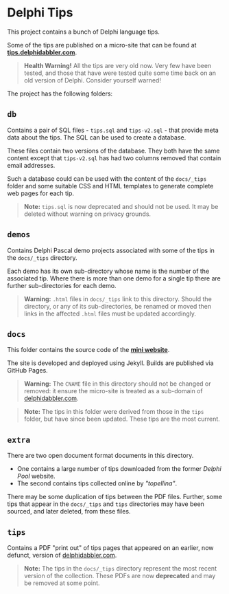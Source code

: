 # Delphi Tips

This project contains a bunch of Delphi language tips.

Some of the tips are published on a micro-site that can be found at **[tips.delphidabbler.com](https://tips.delphidabbler.com)**.

> **Health Warning!** All the tips are very old now. Very few have been tested, and those that have were tested quite some time back on an old version of Delphi. Consider yourself warned!

The project has the following folders:

## `db`

Contains a pair of SQL files - `tips.sql` and `tips-v2.sql` - that provide meta data about the tips. The SQL can be used to create a database.

These files contain two versions of the database. They both have the same content except that `tips-v2.sql` has had two columns removed that contain email addresses.

Such a database could can be used with the content of the `docs/_tips` folder and some suitable CSS and HTML templates to generate complete web pages for each tip.

> **Note:** `tips.sql` is now deprecated and should not be used. It may be deleted without warning on privacy grounds.

## `demos`

Contains Delphi Pascal demo projects associated with some of the tips in the `docs/_tips` directory.

Each demo has its own sub-directory whose name is the number of the associated tip. Where there is more than one demo for a single tip there are further sub-directories for each demo.

> **Warning:** `.html` files in `docs/_tips` link to this directory. Should the directory, or any of its sub-directories, be renamed or moved then links in the affected `.html` files must be updated accordingly.

## `docs`

This folder contains the source code of the **[mini website](https://tips.delphidabbler.com)**.

The site is developed and deployed using Jekyll. Builds are published via GitHub Pages.

> **Warning:** The `CNAME` file in this directory should not be changed or removed: it ensure the micro-site is treated as a sub-domain of [delphidabbler.com](https://delphidabbler.com).

> **Note:** The tips in this folder were derived from those in the `tips` folder, but have since been updated. These tips are the most current.

## `extra`

There are two open document format documents in this directory.

* One contains a large number of tips downloaded from the former _Delphi Pool_ website.
* The second contains tips collected online by _"topellina"_.

There may be some duplication of tips between the PDF files. Further, some tips that appear in the `docs/_tips` and `tips` directories may have been sourced, and later deleted, from these files.

## `tips`

Contains a PDF "print out" of tips pages that appeared on an earlier, now defunct, version of [delphidabbler.com](https://delphidabbler.com).

> **Note:** The tips in the `docs/_tips` directory represent the most recent version of the collection. These PDFs are now **deprecated** and may be removed at some point.
